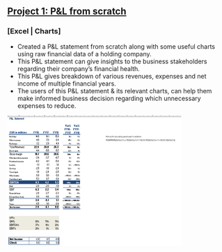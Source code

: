 ## [Project 1: P&L from scratch](https://github.com/Inder-rana/course_projects/tree/main/Excel_P%26L)
### [Excel | Charts]
* Created a P&L statement from scratch along with some useful charts using raw financial data of a holding company.
* This P&L statement can give insights to the business stakeholders regarding their company’s financial health.
* This P&L gives breakdown of various revenues, expenses and net income of multiple financial years.
* The users of this P&L statement & its relevant charts, can help them make informed business decision regarding which unnecessary expenses to reduce.

![PL](https://github.com/Inder-rana/Course_project_website/blob/main/images/image_P%26L_small.PNG)



